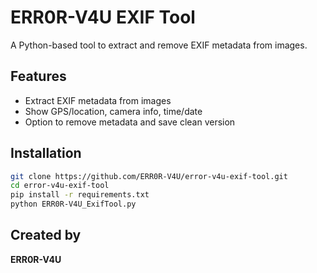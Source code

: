 # ERR0R-V4U EXIF Tool

A Python-based tool to extract and remove EXIF metadata from images.

## Features
- Extract EXIF metadata from images
- Show GPS/location, camera info, time/date
- Option to remove metadata and save clean version

## Installation
```bash
git clone https://github.com/ERR0R-V4U/error-v4u-exif-tool.git
cd error-v4u-exif-tool
pip install -r requirements.txt
python ERR0R-V4U_ExifTool.py
```

## Created by
**ERR0R-V4U**
